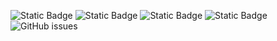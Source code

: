 ![Static Badge](https://img.shields.io/badge/blacklists-60-000000) ![Static Badge](https://img.shields.io/badge/blacklisted-2608162-cc0000) ![Static Badge](https://img.shields.io/badge/whitelisted-2244-00CC00) ![Static Badge](https://img.shields.io/badge/streaming_blacklist-28107-000000) ![GitHub issues](https://img.shields.io/github/issues/fabriziosalmi/blacklists)
